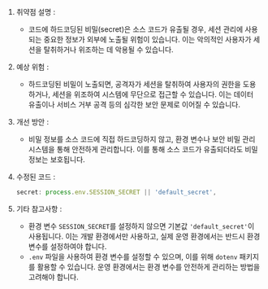 1. 취약점 설명 :
   - 코드에 하드코딩된 비밀(secret)은 소스 코드가 유출될 경우, 세션 관리에 사용되는 중요한 정보가 외부에 노출될 위험이 있습니다. 이는 악의적인 사용자가 세션을 탈취하거나 위조하는 데 악용될 수 있습니다.

2. 예상 위험 :
   - 하드코딩된 비밀이 노출되면, 공격자가 세션을 탈취하여 사용자의 권한을 도용하거나, 세션을 위조하여 시스템에 무단으로 접근할 수 있습니다. 이는 데이터 유출이나 서비스 거부 공격 등의 심각한 보안 문제로 이어질 수 있습니다.

3. 개선 방안 :
   - 비밀 정보를 소스 코드에 직접 하드코딩하지 않고, 환경 변수나 보안 비밀 관리 시스템을 통해 안전하게 관리합니다. 이를 통해 소스 코드가 유출되더라도 비밀 정보는 보호됩니다.

4. 수정된 코드 :
   ```javascript
   secret: process.env.SESSION_SECRET || 'default_secret',
   ```

5. 기타 참고사항 :
   - 환경 변수 `SESSION_SECRET`를 설정하지 않으면 기본값 `'default_secret'`이 사용됩니다. 이는 개발 환경에서만 사용하고, 실제 운영 환경에서는 반드시 환경 변수를 설정하여야 합니다.
   - `.env` 파일을 사용하여 환경 변수를 설정할 수 있으며, 이를 위해 `dotenv` 패키지를 활용할 수 있습니다. 운영 환경에서는 환경 변수를 안전하게 관리하는 방법을 고려해야 합니다.
